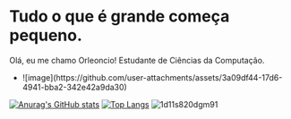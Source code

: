 <h1>Tudo o que é grande começa pequeno.</h1>

<p>Olá, eu me chamo Orleoncio! Estudante de Ciências da Computação.</p>

<ul>
  <li>![image](https://github.com/user-attachments/assets/3a09df44-17d6-4941-bba2-342e42a9da30) </li>
</ul>

[![Anurag's GitHub stats](https://github-readme-stats.vercel.app/api?username=orleoncio&show_icons=true&theme=algolia)](https://github.com/orleoncio/orleoncio/edit/main/README.md)
[![Top Langs](https://github-readme-stats.vercel.app/api/top-langs/?username=orleoncio&show_icons=true&theme=algolia&layout=compact)](https://github.com/anuraghazra/github-readme-stats)
![1d11s820dgm91](https://github.com/user-attachments/assets/a0103c00-173a-4c35-b602-f3188c2c200a)
<!--
**orleoncio/orleoncio** is a ✨ _special_ ✨ repository because its `README.md` (this file) appears on your GitHub profile.

Here are some ideas to get you started:


- 🔭 I’m currently working on ...
- 🌱 I’m currently learning ...
- 👯 I’m looking to collaborate on ...
- 🤔 I’m looking for help with ...
- 💬 Ask me about ...
- 📫 How to reach me: ...
- 😄 Pronouns: ...
- ⚡ Fun fact: ...
-->
